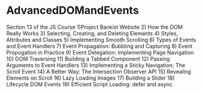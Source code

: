 # AdvancedDOMandEvents
Section 13 of the JS Course
1)Project Bankist Website
2) How the DOM Really Works
3) Selecting, Creating, and Deleting Elements
4) Styles, Attributes and Classes
5) Implementing Smooth Scrolling
6) Types of Events and Event Handlers
7) Event Propagation: Bubbling and Capturing
8) Event Propogation in Practice
9) Event Delegation: Implementing Page Navigation
10) DOM Traversing
11) Building a Tabbed Component
12) Passing Arguments to Event Handlers
13) Implementing a Sticky Navigation; The Scroll Event
14) A Better Way: The Intersection Observer API
15) Revealing Elements on Scroll
16) Lazy Loading Images
17) Building a Slider
18) Lifecycle DOM Events
19) Efficient Script Loading: defer and async
